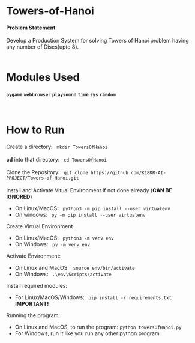 # Towers-of-Hanoi
<b>Problem Statement</b><br><br>
Develop a Production System for solving Towers of Hanoi problem having any number of Discs(upto 8).<br><br>

# Modules Used
**```pygame```**
__```webbrowser```__
__```playsound```__
__```time```__
__```sys```__
__```random```__



<br>

# How to Run
Create a directory: 
``` mkdir TowersOfHanoi```
<br>
<br>
<b>cd</b> into that directory: 
``` cd TowersOfHanoi```
<br>
<br>
Clone the Repository: 
``` git clone https://github.com/K18KR-AI-PROJECT/Towers-of-Hanoi.git```
<br>
<br>
Install and Activate Vitual Environment if not done already (<b>CAN BE IGNORED</b>)
<br>
- On Linux/MacOS:
``` python3 -m pip install --user virtualenv``` 
- On windows:
``` py -m pip install --user virtualenv```

Create Virtual Environment
- On Linux/MacOS:
``` python3 -m venv env```
- On Windows:
``` py -m venv env```

Activate Environment:
- On Linux and MacOS:
``` source env/bin/activate```
- On Windows:
``` .\env\Scripts\activate```

Install required modules:
- For Linux/MacOS/Windows: 
``` pip install -r requirements.txt```  <b>IMPORTANT!</b> <br>

Running the program:
- On Linux and MacOS, to run the program: 
``` python towersOfHanoi.py ```  
- For Windows, run it like you run any other python program
